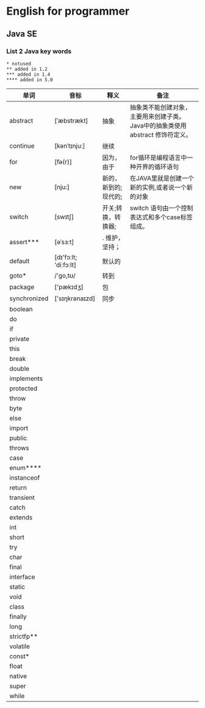 # English for programmer
## Java SE 
### List 2 Java key words

```
* notused
** added in 1.2
*** added in 1.4
**** added in 5.0
```

|单词|音标|释义|备注|
|---|---|---|---|
|abstract|[ˈæbstrækt]|抽象|抽象类不能创建对象，主要用来创建子类。Java中的抽象类使用 abstract 修饰符定义。|
|continue|[kənˈtɪnju:]|继续||
|for|[fə(r)]|因为，由于|for循环是编程语言中一种开界的循环语句|
|new|[nju:]|新的，新到的; 现代的;|在JAVA里就是创建一个新的实例,或者说一个新的对象|
|switch|[swɪtʃ]|开关;转换，转换器;|switch 语句由一个控制表达式和多个case标签组成。|
|assert***|[əˈsɜ:t]|. 维护，坚持；||
|default|[dɪ'fɔːlt; 'diːfɔːlt]|默认的||
|goto*|/'ɡo,tʊ/|转到||     
|package|['pækɪdʒ]|包||
|synchronized|['sɪŋkrənaɪzd]|同步||
|boolean||||
|do||||
|if||||
|private||||
|this||||
|break||||
|double||||
|implements||||
|protected||||
|throw||||
|byte||||
|else||||
|import||||
|public||||
|throws||||
|case||||
|enum****||||
|instanceof||||
|return||||
|transient||||
|catch||||
|extends||||
|int||||
|short||||
|try||||
|char||||
|final||||
|interface||||
|static||||
|void||||
|class||||
|finally||||
|long||||
|strictfp**||||
|volatile||||
|const*||||
|float||||
|native||||
|super||||
|while||||